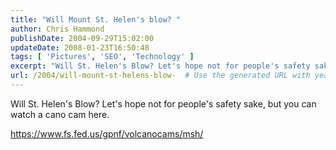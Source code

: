 ```yaml
---
title: "Will Mount St. Helen's blow? "
author: Chris Hammond
publishDate: 2004-09-29T15:02:00
updateDate: 2008-01-23T16:50:48
tags: [ 'Pictures', 'SEO', 'Technology' ]
excerpt: "Will St. Helen's Blow? Let's hope not for people's safety sake, but you can watch a cano cam..."
url: /2004/will-mount-st-helens-blow-  # Use the generated URL with year
---
```

<P>Will St. Helen's Blow? Let's hope not for people's safety sake, but you can watch a cano cam here.</P> <P><A href="https://www.fs.fed.us/gpnf/volcanocams/msh/">https://www.fs.fed.us/gpnf/volcanocams/msh/</A></P>
